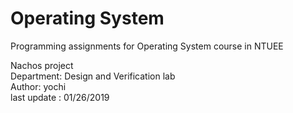 

# Operating System
Programming assignments for Operating System course in NTUEE
   
Nachos project                                          
Department: Design and Verification lab                  
Author: yochi                                            
last update : 01/26/2019   
